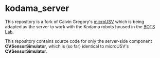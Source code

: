 # kodama_server
This repository is a fork of Calvin Gregory's [microUSV](https://github.com/CalvinGregory/microUSV) which is being adapted as the server to work with the Kodama robots housed in the [BOTS Lab](http://bots.cs.mun.ca).

This repository contains source code for only the server-side component **CVSensorSimulator**, which is (so far) identical to microUSV's **CVSensorSimulator**.
